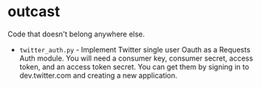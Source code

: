outcast
=======

Code that doesn't belong anywhere else.

* `twitter_auth.py` - Implement Twitter single user Oauth as a Requests Auth module. You will need a consumer key, consumer secret, access token, and an access token secret. You can get them by signing in to dev.twitter.com and creating a new application.

